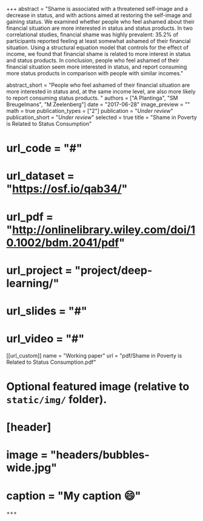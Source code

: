 +++
abstract = "Shame is associated with a threatened self-image and a decrease in status, and with actions aimed at restoring the self-image and gaining status. We examined whether people who feel ashamed about their financial situation are more interested in status and status products. In two correlational studies, financial shame was highly prevalent: 35.2% of participants reported feeling at least somewhat ashamed of their financial situation. Using a structural equation model that controls for the effect of income, we found that financial shame is related to more interest in status and status products. In conclusion, people who feel ashamed of their financial situation seem more interested in status, and report consuming more status products in comparison with people with similar incomes."

abstract_short = "People who feel ashamed of their financial situation are more interested in status and, at the same income level, are also more likely to report consuming status products. "
authors = ["A Plantinga", "SM Breugelmans", "M Zeelenberg"]
date = "2017-06-28"
image_preview = ""
math = true
publication_types = ["2"]
publication = "*Under review*"
publication_short = "*Under review*"
selected = true
title = "Shame in Poverty is Related to Status Consumption"
# url_code = "#"
# url_dataset = "https://osf.io/qab34/"
# url_pdf = "http://onlinelibrary.wiley.com/doi/10.1002/bdm.2041/pdf"
# url_project = "project/deep-learning/"
# url_slides = "#"
# url_video = "#"

[[url_custom]]
name = "Working paper"
url = "pdf/Shame in Poverty is Related to Status Consumption.pdf"

# Optional featured image (relative to `static/img/` folder).
# [header]
# image = "headers/bubbles-wide.jpg"
# caption = "My caption :smile:"

+++

<!-- More detail can easily be written here using *Markdown* and $\rm \LaTeX$ math code. -->
